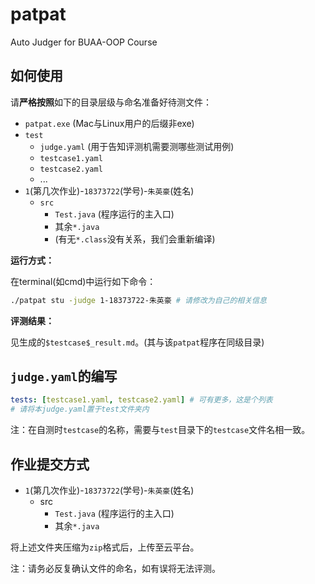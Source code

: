 # patpat

Auto Judger for BUAA-OOP Course

## 如何使用

请**严格按照**如下的目录层级与命名准备好待测文件：

- `patpat.exe` (Mac与Linux用户的后缀非exe)
- `test`
  - `judge.yaml` (用于告知评测机需要测哪些测试用例)
  - `testcase1.yaml`
  - `testcase2.yaml`
  - ...
- `1`(第几次作业)-`18373722`(学号)-`朱英豪`(姓名)
  - `src`
    - `Test.java` (程序运行的主入口)
    - 其余`*.java`
    - (有无`*.class`没有关系，我们会重新编译)

**运行方式：**

在terminal(如cmd)中运行如下命令：

```bash
./patpat stu -judge 1-18373722-朱英豪 # 请修改为自己的相关信息
```

**评测结果：**

见生成的`$testcase$_result.md`。(其与该`patpat`程序在同级目录)

## `judge.yaml`的编写

```yaml
tests: [testcase1.yaml, testcase2.yaml] # 可有更多，这是个列表
# 请将本judge.yaml置于test文件夹内
```

注：在自测时`testcase`的名称，需要与`test`目录下的`testcase`文件名相一致。

## 作业提交方式

- `1`(第几次作业)-`18373722`(学号)-`朱英豪`(姓名)
  - src
    - `Test.java` (程序运行的主入口)
    - 其余`*.java`

将上述文件夹压缩为`zip`格式后，上传至云平台。

注：请务必反复确认文件的命名，如有误将无法评测。
